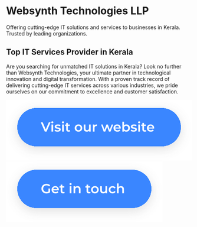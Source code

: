 # Websynth Technologies LLP

Offering cutting-edge IT solutions and services to businesses in Kerala. Trusted by leading organizations.

## Top IT Services Provider in Kerala

Are you searching for unmatched IT solutions in Kerala? Look no further than Websynth Technologies, your ultimate partner in technological innovation and digital transformation. With a proven track record of delivering cutting-edge IT services across various industries, we pride ourselves on our commitment to excellence and customer satisfaction.

[![websynth technologies homepage](../websynthtech.svg)](https://websynthtech.com/)    [![websynth technologies contact](../get_in_touch.svg)](mailto:info@websynthtech.com)
